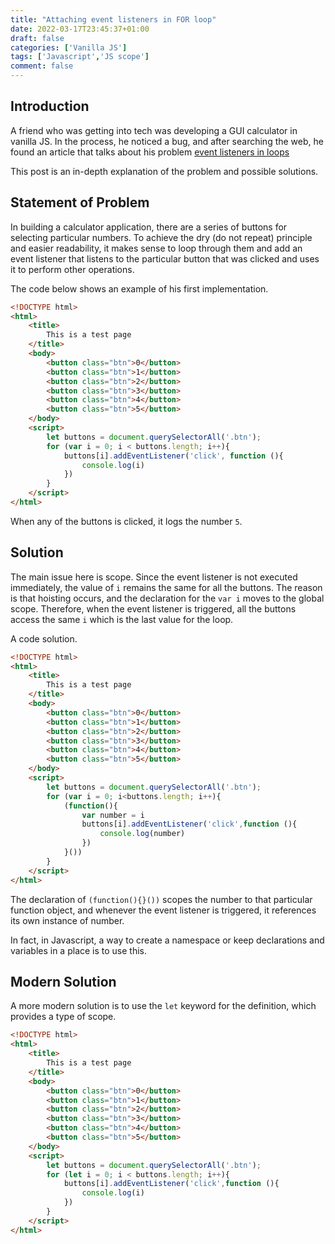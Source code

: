 ```yaml
---
title: "Attaching event listeners in FOR loop"
date: 2022-03-17T23:45:37+01:00
draft: false
categories: ['Vanilla JS']
tags: ['Javascript','JS scope']
comment: false
---
```


## Introduction

A friend who was getting into tech was developing a GUI calculator in vanilla JS. In the process, he noticed a bug, and after searching the web, he found an article that talks about his problem [event listeners in loops](https://gomakethings.com/why-you-shouldnt-attach-event-listeners-in-a-for-loop-with-vanilla-javascript/)

This post is an in-depth explanation of the problem and possible solutions.

## Statement of Problem

In building a calculator application, there are a series of buttons for selecting particular numbers. To achieve the dry (do not repeat) principle and easier readability, it makes sense to loop through them and add an event listener that listens to the particular button that was clicked and uses it to perform other operations.

The code below shows an example of his first implementation.

```html
<!DOCTYPE html>
<html>
    <title>
        This is a test page
    </title>
    <body>
        <button class="btn">0</button>
        <button class="btn">1</button>
        <button class="btn">2</button>
        <button class="btn">3</button>
        <button class="btn">4</button>
        <button class="btn">5</button>
    </body>
    <script>
        let buttons = document.querySelectorAll('.btn');
        for (var i = 0; i < buttons.length; i++){
            buttons[i].addEventListener('click', function (){
                console.log(i)
            })
        }
    </script>
</html>
```
When any of the buttons is clicked, it logs the number `5`.

## Solution

The main issue here is scope. Since the event listener is not executed immediately, the value of `i` remains the same for all the buttons.
The reason is that hoisting occurs, and the declaration for the `var i` moves to the global scope. Therefore, when the event listener is triggered, all the buttons access the same `i` which is the last value for the loop. 

A code solution.

```html
<!DOCTYPE html>
<html>
    <title>
        This is a test page
    </title>
    <body>
        <button class="btn">0</button>
        <button class="btn">1</button>
        <button class="btn">2</button>
        <button class="btn">3</button>
        <button class="btn">4</button>
        <button class="btn">5</button>
    </body>
    <script>
        let buttons = document.querySelectorAll('.btn');
        for (var i = 0; i<buttons.length; i++){
            (function(){
                var number = i
                buttons[i].addEventListener('click',function (){
                    console.log(number)
                })
            }())
        }
    </script>
</html>
```
The declaration of `(function(){}())` scopes the number to that particular function object, and whenever the event listener is triggered, it references its own instance of number.

In fact, in Javascript, a way to create a namespace or keep declarations and variables in a place is to use this.

## Modern Solution

A more modern solution is to use the `let` keyword for the definition, which provides a type of scope.

```html
<!DOCTYPE html>
<html>
    <title>
        This is a test page
    </title>
    <body>
        <button class="btn">0</button>
        <button class="btn">1</button>
        <button class="btn">2</button>
        <button class="btn">3</button>
        <button class="btn">4</button>
        <button class="btn">5</button>
    </body>
    <script>
        let buttons = document.querySelectorAll('.btn');
        for (let i = 0; i < buttons.length; i++){
            buttons[i].addEventListener('click',function (){
                console.log(i)
            })
        }
    </script>
</html>
```